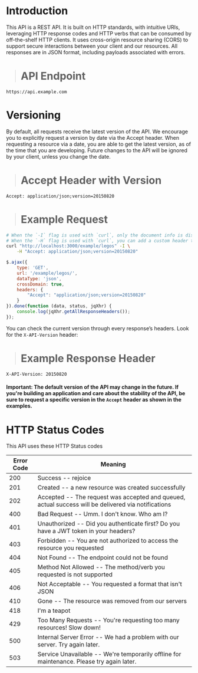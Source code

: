 # Introduction

This API is a REST API. It is built on HTTP standards, with intuitive URIs, leveraging HTTP response codes and HTTP verbs that can be consumed by off-the-shelf HTTP clients. It uses cross-origin resource sharing (CORS) to support secure interactions between your client and our resources. All responses are in JSON format, including payloads associated with errors.

> # API Endpoint

```no-highlight
https://api.example.com
```

# Versioning

By default, all requests receive the latest version of the API. We encourage you to explicitly request a version by date via the Accept header. When requesting a resource via a date, you are able to get the latest version, as of the time that you are developing. Future changes to the API will be ignored by your client, unless you change the date.

> # Accept Header with Version

```
Accept: application/json;version=20150820
```

> # Example Request

```bash
# When the `-I` flag is used with `curl`, only the document info is displayed (HEAD).
# When the `-H` flag is used with `curl`, you can add a custom header to pass to the server.
curl "http://localhost:3000/example/legos" -I \
    -H "Accept: application/json;version=20150820"
```

```js
$.ajax({
    type: 'GET',
    url: '/example/legos/',
    dataType: 'json',
    crossDomain: true,
    headers: {
        "Accept": "application/json;version=20150820"
    }
}).done(function (data, status, jqXhr) {
    console.log(jqXhr.getAllResponseHeaders());
});
```

You can check the current version through every response’s headers. Look for the `X-API-Version` header:

> # Example Response Header

```http
X-API-Version: 20150820
```

#### **Important**: The default version of the API may change in the future. If you're building an application and care about the stability of the API, be sure to request a specific version in the `Accept` header as shown in the examples.

# HTTP Status Codes

This API uses these HTTP Status codes

Error Code | Meaning
---------- | -------
200 | Success -- rejoice
201 | Created -- a new resource was created successfully
202 | Accepted -- The request was accepted and queued, actual success will be delivered via notifications
400 | Bad Request -- Umm. I don't know. Who am I?
401 | Unauthorized -- Did you authenticate first? Do you have a JWT token in your headers?
403 | Forbidden -- You are not authorized to access the resource you requested
404 | Not Found -- The endpoint could not be found
405 | Method Not Allowed -- The method/verb you requested is not supported
406 | Not Acceptable -- You requested a format that isn't JSON
410 | Gone -- The resource was removed from our servers
418 | I'm a teapot
429 | Too Many Requests -- You're requesting too many resources! Slow down!
500 | Internal Server Error -- We had a problem with our server. Try again later.
503 | Service Unavailable -- We're temporarily offline for maintenance. Please try again later.
